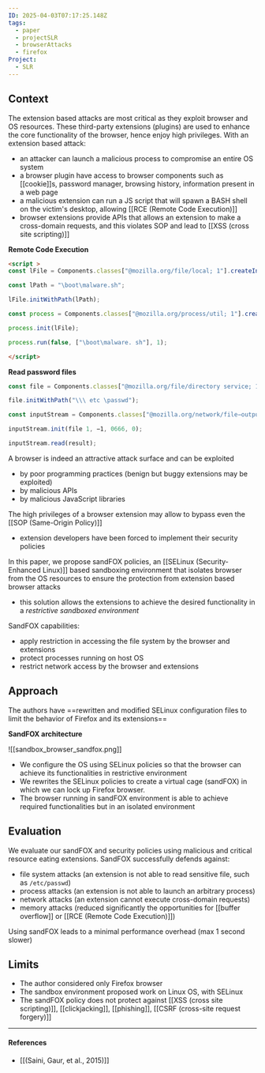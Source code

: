 ```yaml
---
ID: 2025-04-03T07:17:25.148Z
tags:
  - paper
  - projectSLR
  - browserAttacks
  - firefox
Project:
  - SLR
---
```

## Context

The extension based attacks are most critical as they exploit browser and OS resources. These third-party extensions (plugins) are used to enhance the core functionality of the browser, hence enjoy high privileges. With an extension based attack:
- an attacker can launch a malicious process to compromise an entire OS system
- a browser plugin have access to browser components such as [[cookie]]s, password manager, browsing history, information present in a web page
- a malicious extension can run a JS script that will spawn a BASH shell on the victim's desktop, allowing [[RCE (Remote Code Execution)]]
- browser extensions provide APIs that allows an extension to make a cross-domain requests, and this violates SOP and lead to [[XSS (cross site scripting)]]

**Remote Code Execution**

```html
<script >
const lFile = Components.classes["@mozilla.org/file/local; 1"].createInstance(Components.interfaces.nsILocalFile);

const lPath = "\boot\malware.sh";

lFile.initWithPath(lPath);

const process = Components.classes["@mozilla.org/process/util; 1"].createInstance(Components.interfaces.nsIProcess);

process.init(lFile);

process.run(false, ["\boot\malware. sh"], 1);

</script>
```

**Read password files**

```js
const file = Components.classes["@mozilla.org/file/directory service; 1"].getService(Components.interfaces.nsIProperties).get("ProfD", Components.interfaces.nsIFile);

file.initWithPath("\\\ etc \passwd");

const inputStream = Components.classes["@mozilla.org/network/file−output−stream; 1"].createInstance( Components.interfaces.nsIFileInputStream);

inputStream.init(file 1, −1, 0666, 0);

inputStream.read(result);
```

A browser is indeed an attractive attack surface and can be exploited
- by poor programming practices (benign but buggy extensions may be exploited)
- by malicious APIs
- by malicious JavaScript libraries

The high privileges of a browser extension may allow to bypass even the [[SOP (Same-Origin Policy)]]
- extension developers have been forced to implement their security policies

In this paper, we propose sandFOX policies, an [[SELinux (Security-Enhanced Linux)]] based sandboxing environment that isolates browser from the OS resources to ensure the protection from extension based browser attacks
- this solution allows the extensions to achieve the desired functionality in a *restrictive sandboxed environment*

SandFOX capabilities:
- apply restriction in accessing the file system by the browser and extensions
- protect processes running on host OS
- restrict network access by the browser and extensions

## Approach

The authors have ==rewritten and modified SELinux configuration files to limit the behavior of Firefox and its extensions==
 
**SandFOX architecture**

![[sandbox_browser_sandfox.png]]

- We configure the OS using SELinux policies so that the browser can achieve its functionalities in restrictive environment
- We rewrites the SELinux policies to create a virtual cage (sandFOX) in which we can lock up Firefox browser.
- The browser running in sandFOX environment is able to achieve required functionalities but in an isolated environment

## Evaluation

We evaluate our sandFOX and security policies using malicious and critical resource eating extensions. SandFOX successfully defends against:
- file system attacks (an extension is not able to read sensitive file, such as `/etc/passwd`)
- process attacks (an extension is not able to launch an arbitrary process)
- network attacks (an extension cannot execute cross-domain requests)
- memory attacks (reduced significantly the opportunities for [[buffer overflow]] or [[RCE (Remote Code Execution)]])

Using sandFOX leads to a minimal performance overhead (max 1 second slower)
## Limits

- The author considered only Firefox browser
- The sandbox environment proposed work on Linux OS, with SELinux
- The sandFOX policy does not protect against [[XSS (cross site scripting)]], [[clickjacking]], [[phishing]], [[CSRF (cross-site request forgery)]]

---
#### References
- [[(Saini, Gaur, et al., 2015)]]
